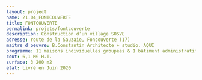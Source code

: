 ```yaml
---
layout: project
name: 21.04_FONTCOUVERTE
title: FONTCOUVERTE
permalink: projets/fontcouverte
description: Construction d’un village SOSVE
adresse: route de la Sauzaie, Foncouverte (17)
maitre_d_oeuvre: B.Constantin Architecte + studio. AQUI
programme: 11 maisons individuelles groupées & 1 bâtiment administratif
cout: 6,1 M€ H.T.
surface: 3 200 m2
etat: Livré en Juin 2020
---
```

